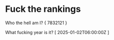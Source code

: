 # Fuck the rankings

Who the hell am I?
{ 7832121 }

What fucking year is it?
[ 2025-01-02T06:00:00Z ]
